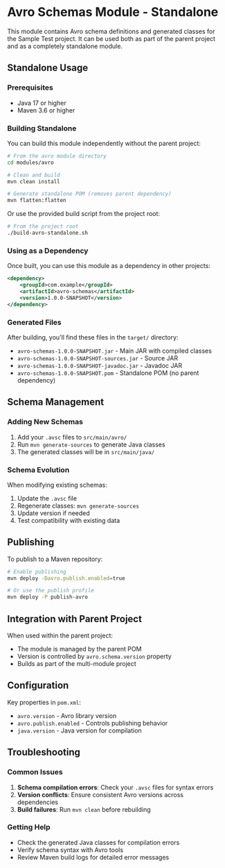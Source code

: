 # Avro Schemas Module - Standalone

This module contains Avro schema definitions and generated classes for the Sample Test project. It can be used both as part of the parent project and as a completely standalone module.

## Standalone Usage

### Prerequisites
- Java 17 or higher
- Maven 3.6 or higher

### Building Standalone

You can build this module independently without the parent project:

```bash
# From the avro module directory
cd modules/avro

# Clean and build
mvn clean install

# Generate standalone POM (removes parent dependency)
mvn flatten:flatten
```

Or use the provided build script from the project root:

```bash
# From the project root
./build-avro-standalone.sh
```

### Using as a Dependency

Once built, you can use this module as a dependency in other projects:

```xml
<dependency>
    <groupId>com.example</groupId>
    <artifactId>avro-schemas</artifactId>
    <version>1.0.0-SNAPSHOT</version>
</dependency>
```

### Generated Files

After building, you'll find these files in the `target/` directory:

- `avro-schemas-1.0.0-SNAPSHOT.jar` - Main JAR with compiled classes
- `avro-schemas-1.0.0-SNAPSHOT-sources.jar` - Source JAR
- `avro-schemas-1.0.0-SNAPSHOT-javadoc.jar` - Javadoc JAR
- `avro-schemas-1.0.0-SNAPSHOT.pom` - Standalone POM (no parent dependency)

## Schema Management

### Adding New Schemas

1. Add your `.avsc` files to `src/main/avro/`
2. Run `mvn generate-sources` to generate Java classes
3. The generated classes will be in `src/main/java/`

### Schema Evolution

When modifying existing schemas:
1. Update the `.avsc` file
2. Regenerate classes: `mvn generate-sources`
3. Update version if needed
4. Test compatibility with existing data

## Publishing

To publish to a Maven repository:

```bash
# Enable publishing
mvn deploy -Davro.publish.enabled=true

# Or use the publish profile
mvn deploy -P publish-avro
```

## Integration with Parent Project

When used within the parent project:
- The module is managed by the parent POM
- Version is controlled by `avro.schema.version` property
- Builds as part of the multi-module project

## Configuration

Key properties in `pom.xml`:

- `avro.version` - Avro library version
- `avro.publish.enabled` - Controls publishing behavior
- `java.version` - Java version for compilation

## Troubleshooting

### Common Issues

1. **Schema compilation errors**: Check your `.avsc` files for syntax errors
2. **Version conflicts**: Ensure consistent Avro versions across dependencies
3. **Build failures**: Run `mvn clean` before rebuilding

### Getting Help

- Check the generated Java classes for compilation errors
- Verify schema syntax with Avro tools
- Review Maven build logs for detailed error messages 